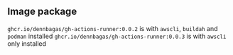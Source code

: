 ## Image package

`ghcr.io/dennbagas/gh-actions-runner:0.0.2` is with `awscli`, `buildah` and `podman` installed
`ghcr.io/dennbagas/gh-actions-runner:0.0.3` is with `awscli` only installed
